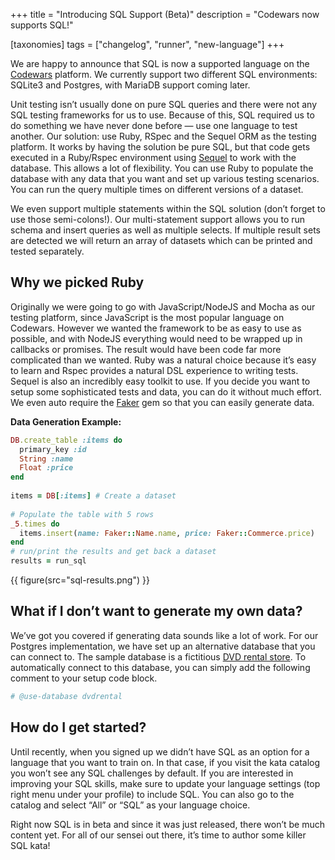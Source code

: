 +++
title = "Introducing SQL Support (Beta)"
description = "Codewars now supports SQL!"

[taxonomies]
tags = ["changelog", "runner", "new-language"]
+++

We are happy to announce that SQL is now a supported language on the [Codewars](https://www.codewars.com?utm_campaign=introducing_sql&utm_medium=blog) platform. We currently support two different SQL environments: SQLite3 and Postgres, with MariaDB support coming later.

Unit testing isn’t usually done on pure SQL queries and there were not any SQL testing frameworks for us to use. Because of this, SQL required us to do something we have never done before — use one language to test another. Our solution: use Ruby, RSpec and the Sequel ORM as the testing platform. It works by having the solution be pure SQL, but that code gets executed in a Ruby/Rspec environment using [Sequel](https://github.com/jeremyevans/sequel) to work with the database. This allows a lot of flexibility. You can use Ruby to populate the database with any data that you want and set up various testing scenarios. You can run the query multiple times on different versions of a dataset.

We even support multiple statements within the SQL solution (don’t forget to use those semi-colons!). Our multi-statement support allows you to run schema and insert queries as well as multiple selects. If multiple result sets are detected we will return an array of datasets which can be printed and tested separately.

## **Why we picked Ruby**

Originally we were going to go with JavaScript/NodeJS and Mocha as our testing platform, since JavaScript is the most popular language on Codewars. However we wanted the framework to be as easy to use as possible, and with NodeJS everything would need to be wrapped up in callbacks or promises. The result would have been code far more complicated than we wanted. Ruby was a natural choice because it’s easy to learn and Rspec provides a natural DSL experience to writing tests. Sequel is also an incredibly easy toolkit to use. If you decide you want to setup some sophisticated tests and data, you can do it without much effort. We even auto require the [Faker](https://github.com/stympy/faker) gem so that you can easily generate data.

**Data Generation Example:**

```ruby
DB.create_table :items do  
  primary_key :id  
  String :name  
  Float :price  
end  
  
items = DB[:items] # Create a dataset  
  
# Populate the table with 5 rows  
_5.times do  
  items.insert(name: Faker::Name.name, price: Faker::Commerce.price)  
end
# run/print the results and get back a dataset  
results = run_sql
```

{{ figure(src="sql-results.png") }}

## **What if I don’t want to generate my own data?**

We’ve got you covered if generating data sounds like a lot of work. For our Postgres implementation, we have set up an alternative database that you can connect to. The sample database is a fictitious [DVD rental store](http://www.postgresqltutorial.com/postgresql-sample-database/). To automatically connect to this database, you can simply add the following comment to your setup code block.

```ruby
# @use-database dvdrental
```

## How do I get started?

Until recently, when you signed up we didn’t have SQL as an option for a language that you want to train on. In that case, if you visit the kata catalog you won’t see any SQL challenges by default. If you are interested in improving your SQL skills, make sure to update your language settings (top right menu under your profile) to include SQL. You can also go to the catalog and select “All” or “SQL” as your language choice.

Right now SQL is in beta and since it was just released, there won’t be much content yet. For all of our sensei out there, it’s time to author some killer SQL kata!
